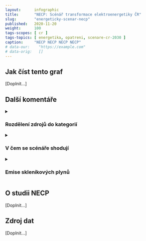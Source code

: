 ```yaml
---
layout:      infographic
title:       "NECP: Scénář transformace elektroenergetiky ČR"
slug:        "energeticky-scenar-necp"
published:   2020-11-20
weight:      100
tags-scopes: [ cr ]
tags-topics: [ energetika, opatreni, scenare-cr-2030 ]
caption:     "NECP NECP NECP NECP"
# data-our:    "https://example.com"
# data-orig:   []
---
```


## Jak číst tento graf

[Doplnit...]

## Další komentáře

<details markdown=1>
<summary>
<h3>Rozdělení zdrojů do kategorií</h3>
</summary>

[Doplnit...]
</details>

<details markdown=1>
<summary>
<h3>V čem se scénáře shodují</h3>
</summary>

[Doplnit...]
</details>

<details markdown=1>
<summary>
<h3>Emise skleníkových plynů</h3>
</summary>

[Doplnit...]
</details>

## O studii NECP

[Doplnit...]

## Zdroj dat

[Doplnit...]
